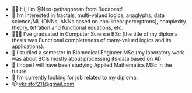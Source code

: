 - 👋🏻 Hi, I’m @Neo-pythagorean from Budapest!
- 👀 I’m interested in fractals, multi-valued logics, anaglyphs, data science/ML (DNNs, ANNs based on non-linear perceptrons), complexity theory, tetration and functional equations, etc.
- 👨🏻‍🎓 I've graduated in Computer Science BSc (the title of my diploma thesis was Functional completeness of many-valued logics and its applications).
- 🧠 I studied a semester in Biomedical Engineer MSc (my laboratory work was about BCIs mostly about processing its data based on AI).
- 🧮 I hope I will have been studying Applied Mathematics MSc in the future.
- 🌱 I’m currently looking for job related to my diploma.
- 📫 vkristof211@gmail.com

<!---
Neo-pythagorean is a ✨ special ✨ repository because its `README.md` (this file) appears on your GitHub profile.
You can click the Preview link to take a look at your changes.
--->
